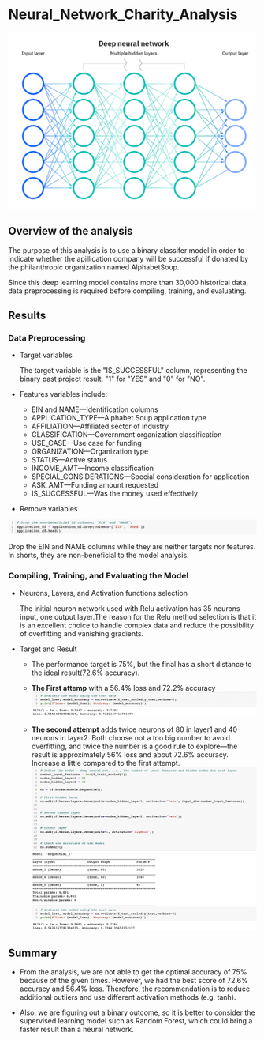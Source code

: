 # Neural_Network_Charity_Analysis

![1](pic/1.png)
## Overview of the analysis
The purpose of this analysis is to use a binary classifer model in order to indicate whether the apillication company will be successful if donated by the philanthropic organization named AlphabetSoup. 

Since this deep learning model contains more than 30,000 historical data, data preprocessing is required before compiling, training, and evaluating.


## Results
### Data Preprocessing
- Target variables  

  The target variable is the "IS_SUCCESSFUL" column, representing the binary past project result. "1" for "YES" and "0" for "NO".  

- Features variables include:
  - EIN and NAME—Identification columns
  - APPLICATION_TYPE—Alphabet Soup application type
  - AFFILIATION—Affiliated sector of industry  
  - CLASSIFICATION—Government organization classification  
  - USE_CASE—Use case for funding  
  - ORGANIZATION—Organization type  
  - STATUS—Active status  
  - INCOME_AMT—Income classification  
  - SPECIAL_CONSIDERATIONS—Special consideration for application  
  - ASK_AMT—Funding amount requested  
  - IS_SUCCESSFUL—Was the money used effectively

- Remove variables

![drop](pic/drop.png)
  
  Drop the EIN and NAME columns while they are neither targets nor features. In shorts, they are non-beneficial to the model analysis. 

### Compiling, Training, and Evaluating the Model
- Neurons, Layers, and Activation functions selection

  The initial neuron network used with Relu activation has 35 neurons input, one output layer.The reason for the Relu method selection is that it is an excellent choice to handle complex data and reduce the possibility of overfitting and vanishing gradients. 

- Target and Result
    - The performance target is 75%, but the final has a short distance to the ideal result(72.6% accuracy).
    - **The First attemp** with a 56.4% loss and 72.2% accuracy 
    ![4](pic/4.png)
    
    - **The second attempt** adds twice neurons of 80 in layer1 and 40 neurons in layer2. Both choose not a too big number to avoid overfitting, and twice the number is a good rule to explore—the result is approximately 56% loss and about 72.6% accuracy. Increase a little compared to the first attempt.
![3](pic/3.png)
![result1](pic/result1.png)

## Summary
 - From the analysis, we are not able to get the optimal accuracy of 75% because of the given times. However, we had the best score of 72.6% accuracy and 56.4% loss. Therefore, the recommendation is to reduce additional outliers and use different activation methods (e.g. tanh). 

- Also, we are figuring out a binary outcome, so it is better to consider the supervised learning model such as Random Forest, which could bring a faster result than a neural network.
